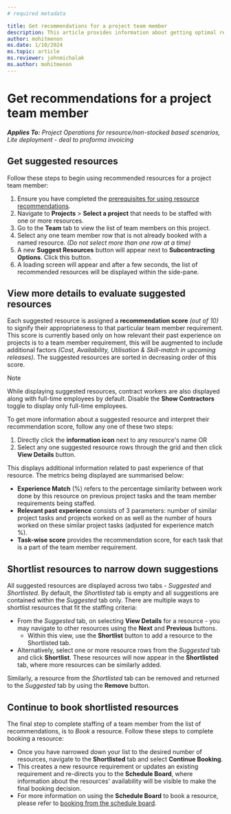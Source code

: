 ```yaml
---
# required metadata

title: Get recommendations for a project team member
description: This article provides information about getting optimal recommendations for a team member, before booking them onto the project.
author: mohitmenon
ms.date: 1/10/2024
ms.topic: article
ms.reviewer: johnmichalak
ms.author: mohitmenon
---
```


# Get recommendations for a project team member

_**Applies To:** Project Operations for resource/non-stocked based scenarios, Lite deployment - deal to proforma invoicing_

## Get suggested resources 

Follow these steps to begin using recommended resources for a project team member:

1. Ensure you have completed the [prerequisites for using resource recommendations](./getting-started-with-resource-recommendations.md).
2. Navigate to **Projects** > **Select a project** that needs to be staffed with one or more resources.
3. Go to the **Team** tab to view the list of team members on this project.
4. Select any one team member row that is not already booked with a named resource. _(Do not select more than one row at a time)_
5. A new **Suggest Resources** button will appear next to **Subcontracting Options**. Click this button.
6. A loading screen will appear and after a few seconds, the list of recommended resources will be displayed within the side-pane. 


## View more details to evaluate suggested resources

Each suggested resource is assigned a **recommendation score** _(out of 10)_ to signify their appropriateness to that particular team member requirement. This score is currently based only on how relevant their past experience on projects is to a team member requirement, this will be augmented to include additional factors _(Cost, Availability, Utilisation & Skill-match in upcoming releases)_. The suggested resources are sorted in decreasing order of this score.


  >[!NOTE]
  > While displaying suggested resources, contract workers are also displayed along with full-time employees by default. Disable the **Show Contractors** toggle to display only full-time employees.


To get more information about a suggested resource and interpret their recommendation score, follow any one of these two steps:

1. Directly click the **information icon** next to any resource's name OR
2. Select any one suggested resource rows through the grid and then click **View Details** button.

This displays additional information related to past experience of that resource. The metrics being displayed are summarised below:

  - **Experience Match** (%) refers to the percentage similarity between work done by this resource on previous project tasks and the team member requirements being staffed.
  - **Relevant past experience** consists of 3 parameters: number of similar project tasks and projects worked on as well as the number of hours worked on these similar project tasks (adjusted for experience match %).
  - **Task-wise score** provides the recommendation score, for each task that is a part of the team member requirement. 

## Shortlist resources to narrow down suggestions

All suggested resources are displayed across two tabs - _Suggested_ and _Shortlisted_. By default, the _Shortlisted_ tab is empty and all suggestions are contained within the _Suggested_ tab only. There are multiple ways to shortlist resources that fit the staffing criteria: 

  - From the _Suggested_ tab, on selecting **View Details** for a resource - you may navigate to other resources using the **Next** and **Previous** buttons.
      - Within this view, use the **Shortlist** button to add a resource to the Shortlisted tab.
  - Alternatively, select one or more resource rows from the _Suggested_ tab and click **Shortlist**. These resources will now appear in the **Shortlisted** tab, where more resources can be similarly added.
    
Similarly, a resource from the _Shortlisted_ tab can be removed and returned to the _Suggested_ tab by using the **Remove** button.

## Continue to book shortlisted resources

The final step to complete staffing of a team member from the list of recommendations, is to *Book* a resource. Follow these steps to complete booking a resource:

  - Once you have narrowed down your list to the desired number of resources, navigate to the **Shortlisted** tab and select **Continue Booking**.
  - This creates a new resource requirement or updates an existing requirement and re-directs you to the **Schedule Board**, where information about the resources' availability will be visible to make the final booking decision.
  - For more information on using the **Schedule Board** to book a resource, please refer to [booking from the schedule board](dynamics365/project-operations/resource-management/book-project#book-from-the-schedule-board). 
